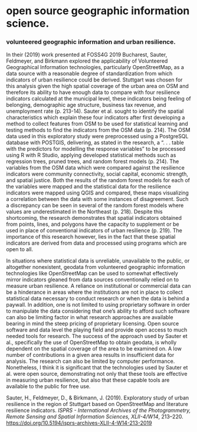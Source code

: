 # open source geographic information science.

### volunteered geographic information and urban resilience. 
In their (2019) work presented at FOSS4G 2019 Bucharest, Sauter, Feldmeyer, and Birkmann explored the applicability of Volunteered Geographical Information technologies, particularly OpenStreetMap, as a data source with a reasonable degree of standardization from which indicators of urban resilience could be derived. Stuttgart was chosen for this analysis given the high spatial coverage of the urban area on OSM and therefore its ability to have enough data to compare with four resilience indicators calculated at the municipal level, these indicators being feeling of belonging, demographic age structure, business tax revenue, and unemployment rate (p. 213-14). Sauter et al. sought to identify the spatial characteristics which explain these four indicators after first developing a method to collect features from OSM to be used for statistical learning and testing methods to find the indicators from the OSM data (p. 214). The OSM data used in this exploratory study were preprocessed using a PostgreSQL database with POSTGIS, delivering, as stated in the research, a “. . . table with the predictors for modelling the response variables” to be processed using R with R Studio, applying developed statistical methods such as regression trees, pruned trees, and random forest models (p. 214). The variables from the OSM data which were compared against the resilience indicators were community connectivity, social capital, economic strength, and spatial justice. Both the results of the random forest models for each of the variables were mapped and the statistical data for the resilience indicators were mapped using QGIS and compared, these maps visualizing a correlation between the data with some instances of disagreement. Such a discrepancy can be seen in several of the random forest models where values are underestimated in the Northeast (p. 218). Despite this shortcoming, the research demonstrates that spatial indicators obtained from points, lines, and polygons have the capacity to supplement or be used in place of conventional indicators of urban resilience (p. 219). The importance of this research however, lies in the fact that these spatial indicators are derived from data and processed using programs which are open to all.  
  
 In situations where statistical data is unreliable, unavailable to the public, or altogether nonexistent, geodata from volunteered geographic information technologies like OpenStreetMap can be used to somewhat effectively mirror indicators gleaned from data sources conventionally relied on to measure urban resilience. A reliance on institutional or commercial data can be a hinderance in areas where the institutions are not in place to collect statistical data necessary to conduct research or when the data is behind a paywall. In addition, one is not limited to using proprietary software in order to manipulate the data considering that one’s ability to afford such software can also be limiting factor in what research approaches are available bearing in mind the steep pricing of proprietary licensing.
Open source software and data level the playing field and provide open access to much needed tools for research. The success of the approach used by Sauter et al., specifically the use of OpenStreetMap to obtain geodata, is wholly dependent on the spatial coverage of the area to be examined on. A low number of contributions in a given area results in insufficient data for analysis. The research can also be limited by computer performance. Nonetheless, I think it is significant that the technologies used by Sauter et al. were open source, demonstrating not only that these tools are effective in measuring urban resilience, but also that these capable tools are available to the public for free use. 

Sauter, H., Feldmeyer, D., & Birkmann, J. (2019). Exploratory study of urban resilience in the region of Stuttgart based on OpenStreetMap and literature resilience indicators. _ISPRS - International Archives of the Photogrammetry, Remote Sensing and Spatial Information Sciences, XLII-4/W14_, 213–220. https://doi.org/10.5194/isprs-archives-XLII-4-W14-213-2019
